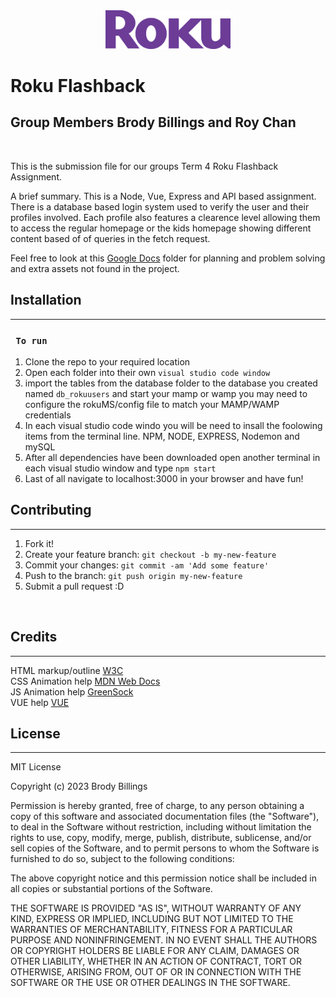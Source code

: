 <div align="center">
  <img src="roku_frontend/public/images/roku.svg" width="200px">
</div>

# Roku Flashback
## Group Members Brody Billings and Roy Chan

<br>

This is the submission file for our groups Term 4 Roku Flashback Assignment.
<br>

A brief summary. This is a Node, Vue, Express and API based assignment. There is a database based login system used to verify the user and their profiles involved. Each profile also features a clearence level allowing them to access the regular homepage or the kids homepage showing different content based of of queries in the fetch request.



Feel free to look at this [Google Docs](https://drive.google.com/drive/folders/12-3_ZQVZFXVWx9EEwEe8saykGqXuEGpq?usp=sharing) folder for planning and problem solving and extra assets not found in the project.

## Installation
***

### ` To run`
1. Clone the repo to your required location
2. Open each folder into their own `visual studio code window`
3. import the tables from the database folder to the database you created named `db_rokuusers` and start your mamp or wamp you may need to configure the rokuMS/config file to match your MAMP/WAMP credentials
4. In each visual studio code windo you will be need to insall the foolowing items from the terminal line. NPM, NODE, EXPRESS, Nodemon and mySQL
5. After all dependencies have been downloaded open another terminal in each visual studio window and type `npm start` 
6. Last of all navigate to localhost:3000 in your browser and have fun!


## Contributing
***

1. Fork it!
2. Create your feature branch: `git checkout -b my-new-feature`
3. Commit your changes: `git commit -am 'Add some feature'`
4. Push to the branch: `git push origin my-new-feature`
5. Submit a pull request :D

<br>

## Credits
***
HTML markup/outline [W3C](https://validator.w3.org/)
<br>
CSS Animation help [MDN Web Docs](https://developer.mozilla.org/en-US/)
<br>
JS Animation help [GreenSock](https://greensock.com/)
<br>
VUE help [VUE](https://vuejs.org/)
<br>

## License
***
MIT License

Copyright (c) 2023 Brody Billings

Permission is hereby granted, free of charge, to any person obtaining a copy
of this software and associated documentation files (the "Software"), to deal
in the Software without restriction, including without limitation the rights
to use, copy, modify, merge, publish, distribute, sublicense, and/or sell
copies of the Software, and to permit persons to whom the Software is
furnished to do so, subject to the following conditions:

The above copyright notice and this permission notice shall be included in all
copies or substantial portions of the Software.

THE SOFTWARE IS PROVIDED "AS IS", WITHOUT WARRANTY OF ANY KIND, EXPRESS OR
IMPLIED, INCLUDING BUT NOT LIMITED TO THE WARRANTIES OF MERCHANTABILITY,
FITNESS FOR A PARTICULAR PURPOSE AND NONINFRINGEMENT. IN NO EVENT SHALL THE
AUTHORS OR COPYRIGHT HOLDERS BE LIABLE FOR ANY CLAIM, DAMAGES OR OTHER
LIABILITY, WHETHER IN AN ACTION OF CONTRACT, TORT OR OTHERWISE, ARISING FROM,
OUT OF OR IN CONNECTION WITH THE SOFTWARE OR THE USE OR OTHER DEALINGS IN THE
SOFTWARE.
